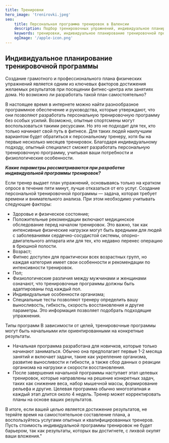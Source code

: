 ```yaml
---
title: Тренировки
hero_image: 'trenirovki.jpeg'
seo:
    title: Персональная программа тренировок в Валенсии
    description: Подбор тренировочных упражнений, индивидуальное планирование тренировочной программы
    keywords: тренировки, индивидуальное планирование тренировочной программы
    ogImage: '/apple-icon.png'
---
```


## Индивидуальное планирование тренировочной программы

Создание грамотного и профессионального плана физических упражнений является одним из ключевых факторов достижения желаемых результатов при посещении фитнес-центра или занятиях дома. Но возможно ли разработать такой план самостоятельно?

В настоящее время в интернете можно найти разнообразное программное обеспечение и руководства, которые утверждают, что они позволяют разработать персональную тренировочную программу без особых усилий. Возможно, опытные спортсмены могут воспользоваться такими ресурсами. Но это не подходит для тех, кто только начинает свой путь в фитнесе. Для таких людей наилучшим вариантом будет обратиться к персональному тренеру, хотя бы на первые несколько месяцев тренировок. Благодаря индивидуальному подходу, опытный специалист сможет разработать персональную тренировочную программу, учитывая ваши потребности и физиологические особенности.

***Какие параметры рассматриваются при разработке индивидуальной программы тренировок?***

Если тренер выдает план упражнений, основываясь только на кратком опросе в течение пяти минут, лучше отказаться от его услуг. Создание персональной тренировочной программы — задача, которая требует времени и внимательного анализа. При этом необходимо учитывать следующие факторы:

- Здоровье и физическое состояние;
- Положительные рекомендации включают медицинское обследование перед началом тренировок. Это важно, так как интенсивные физические нагрузки могут быть вредными для людей с заболеваниями сердечно-сосудистой системы, опорно-двигательного аппарата или для тех, кто недавно перенес операцию в брюшной полости.
- Возраст;
- Фитнес доступен для практически всех возрастных групп, но каждая категория имеет свои особенности и рекомендации по интенсивности тренировок.
- Пол;
- Физиологические различия между мужчинами и женщинами означают, что тренировочные программы должны быть адаптированы под каждый пол.
- Индивидуальные особенности организма;
- Специальные тесты позволяют тренеру определить вашу выносливость, гибкость, скорость восстановления и другие параметры. Это информация позволяет подобрать подходящие упражнения.

Типы программ В зависимости от целей, тренировочные программы могут быть начальными или ориентированными на конкретные результаты.

- Начальная программа разработана для новичков, которые только начинают заниматься. Обычно она предполагает первые 1-2 месяца занятий и включает задачи, такие как укрепление организма, развитие выносливости и гибкости, а также сбор данных о реакции организма на нагрузки и скорости восстановления.
- После завершения начальной программы наступает этап целевых тренировок, которые направлены на решение конкретных задач, таких как снижение веса, набор мышечной массы, формирование рельефа и другие. Целевая программа обычно многоэтапная и каждый этап длится около 4 недель. Тренер может корректировать планы на основе ваших результатов.

В итоге, если вашей целью является достижение результатов, не теряйте время на самостоятельное составление плана, а воспользуйтесь услугами опытных и квалифицированных тренеров. Пусть стоимость индивидуальной программы тренировок не будет барьером, так как результаты, которых вы достигнете, с лихвой окупят ваши вложения."